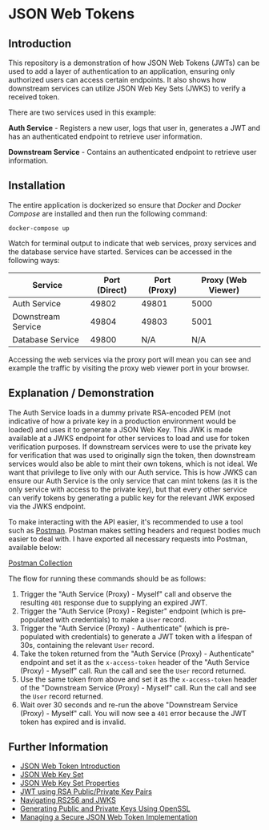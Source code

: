 # JSON Web Tokens

## Introduction
This repository is a demonstration of how JSON Web Tokens (JWTs) can be used to add a layer of authentication to an application, ensuring only authorized users can access certain endpoints. It also shows how downstream services can utilize JSON Web Key Sets (JWKS) to verify a received token.

There are two services used in this example:

**Auth Service** - Registers a new user, logs that user in, generates a JWT and has an authenticated endpoint to retrieve user information.

**Downstream Service** - Contains an authenticated endpoint to retrieve user information.

## Installation
The entire application is dockerized so ensure that _Docker_ and _Docker Compose_ are installed and then run the following command:

```
docker-compose up
```

Watch for terminal output to indicate that web services, proxy services and the database service have started. Services can be accessed in the following ways:

| Service            | Port (Direct) | Port (Proxy) | Proxy (Web Viewer) |
| ------------------ | ------------- | ------------ | ------------------ |
| Auth Service       | 49802         | 49801        | 5000               |
| Downstream Service | 49804         | 49803        | 5001               |
| Database Service   | 49800         | N/A          | N/A                |

Accessing the web services via the proxy port will mean you can see and example the traffic by visiting the proxy web viewer port in your browser.

## Explanation / Demonstration
The Auth Service loads in a dummy private RSA-encoded PEM (not indicative of how a private key in a production environment would be loaded) and uses it to generate a JSON Web Key. This JWK is made available at a JWKS endpoint for other services to load and use for token verification purposes. If downstream services were to use the private key for verification that was used to originally sign the token, then downstream services would also be able to mint their own tokens, which is not ideal. We want that privilege to live only with our Auth service. This is how JWKS can ensure our Auth Service is the only service that can mint tokens (as it is the only service with access to the private key), but that every other service can verify tokens by generating a public key for the relevant JWK exposed via the JWKS endpoint.

To make interacting with the API easier, it's recommended to use a tool such as [Postman](https://www.postman.com/). Postman makes setting headers and request bodies much easier to deal with. I have exported all necessary requests into Postman, available below:

[Postman Collection](https://www.getpostman.com/collections/fa7a31a47fea849412d0)

The flow for running these commands should be as follows:

1. Trigger the "Auth Service (Proxy) - Myself" call and observe the resulting `401` response due to supplying an expired JWT.
1. Trigger the "Auth Service (Proxy) - Register" endpoint (which is pre-populated with credentials) to make a `User` record.
1. Trigger the "Auth Service (Proxy) - Authenticate" (which is pre-populated with credentials) to generate a JWT token with a lifespan of 30s, containing the relevant `User` record.
1. Take the token returned from the "Auth Service (Proxy) - Authenticate" endpoint and set it as the `x-access-token` header of the "Auth Service (Proxy) - Myself" call. Run the call and see the `User` record returned.
1. Use the same token from above and set it as the `x-access-token` header of the "Downstream Service (Proxy) - Myself" call. Run the call and see the `User` record returned.
1. Wait over 30 seconds and re-run the above "Downstream Service (Proxy) - Myself" call. You will now see a `401` error because the JWT token has expired and is invalid.

## Further Information
- [JSON Web Token Introduction](https://jwt.io/introduction/)
- [JSON Web Key Set](https://auth0.com/docs/tokens/concepts/jwks)
- [JSON Web Key Set Properties](https://auth0.com/docs/tokens/references/jwks-properties)
- [JWT using RSA Public/Private Key Pairs](https://www.youtube.com/watch?v=F0HLIe3kNvM)
- [Navigating RS256 and JWKS](https://auth0.com/blog/navigating-rs256-and-jwks/)
- [Generating Public and Private Keys Using OpenSSL](https://lunar.lyris.com/help/lm_help/12.0/Content/generating_public_and_private_keys.html)
- [Managing a Secure JSON Web Token Implementation](https://cursorblog.com/managing-a-secure-json-web-token-implementation/)

